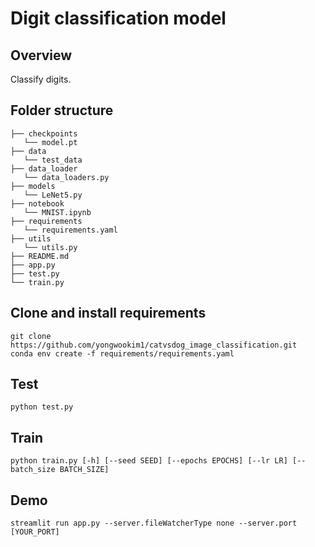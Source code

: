 # Digit classification model

## Overview

Classify digits.

## Folder structure

```
├── checkpoints
   └── model.pt
├── data
   └── test_data
├── data_loader
   └── data_loaders.py
├── models
   └── LeNet5.py
├── notebook
   └── MNIST.ipynb
├── requirements
   └── requirements.yaml
├── utils
   └── utils.py
├── README.md
├── app.py
├── test.py
└── train.py
```

## Clone and install requirements

```
git clone https://github.com/yongwookim1/catvsdog_image_classification.git
conda env create -f requirements/requirements.yaml
```

## Test

```
python test.py
```

## Train

```
python train.py [-h] [--seed SEED] [--epochs EPOCHS] [--lr LR] [--batch_size BATCH_SIZE]
```

## Demo

```
streamlit run app.py --server.fileWatcherType none --server.port [YOUR_PORT]
```
